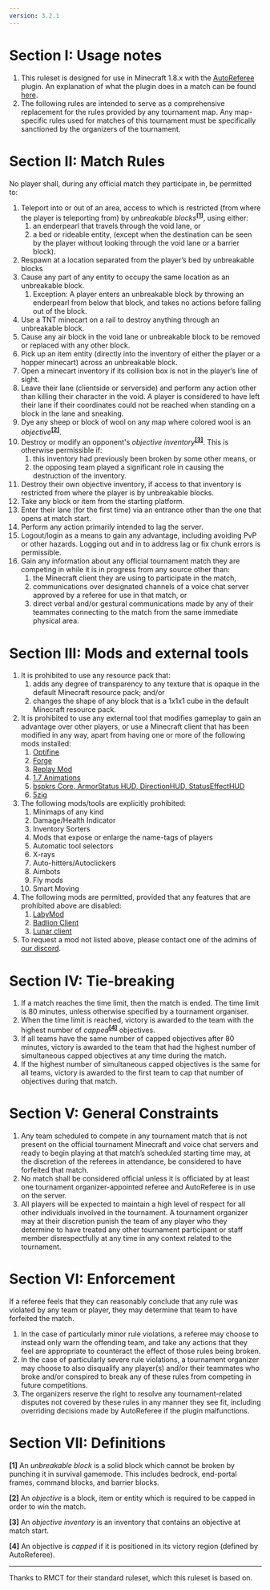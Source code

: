 ```yaml
---
version: 3.2.1
---
```


# Section I: Usage notes

1. This ruleset is designed for use in Minecraft 1.8.x with the [AutoReferee](http://autoreferee.github.io) plugin. An explanation of what the plugin does in a match can be found [here](https://wool.run/ruleset/ar).
2. The following rules are intended to serve as a comprehensive replacement for the rules provided by any tournament map. Any map-specific rules used for matches of this tournament must be specifically sanctioned by the organizers of the tournament.

# Section II: Match Rules

No player shall, during any official match they participate in, be permitted to:

1. Teleport into or out of an area, access to which is restricted (from where the player is teleporting from) by _unbreakable blocks_<sup>__[[1]](#section-vii-definitions)__</sup>, using either:
    1. an enderpearl that travels through the void lane, or
    2. a bed or rideable entity, (except when the destination can be seen by the player without looking through the void lane or a barrier block).
2. Respawn at a location separated from the player’s bed by unbreakable blocks
3. Cause any part of any entity to occupy the same location as an unbreakable block.
    1. Exception: A player enters an unbreakable block by throwing an enderpearl from below that block, and takes no actions before falling out of the block.
4. Use a TNT minecart on a rail to destroy anything through an unbreakable block.
6. Cause any air block in the void lane or unbreakable block to be removed or replaced with any other block.
5. Pick up an item entity (directly into the inventory of either the player or a hopper minecart) across an unbreakable block.
7. Open a minecart inventory if its collision box is not in the player’s line of sight.
8. Leave their lane (clientside or serverside) and perform any action other than killing their character in the void. A player is considered to have left their lane if their coordinates could not be reached when standing on a block in the lane and sneaking.
9. Dye any sheep or block of wool on any map where colored wool is an _objective_<sup>__[[2]](#section-vii-definitions)__</sup>.
10. Destroy or modify an opponent's _objective inventory_<sup>__[[3]](#section-vii-definitions)__</sup>. This is otherwise permissible if:
    1. this inventory had previously been broken by some other means, or
    2. the opposing team played a significant role in causing the destruction of the inventory.
11. Destroy their own objective inventory, if access to that inventory is restricted from where the player is by unbreakable blocks.
12. Take any block or item from the starting platform.
13. Enter their lane (for the first time) via an entrance other than the one that opens at match start.
14. Perform any action primarily intended to lag the server.
15. Logout/login as a means to gain any advantage, including avoiding PvP or other hazards. Logging out and in to address lag or fix chunk errors is permissible.
16. Gain any information about any official tournament match they are competing in while it is in progress from any source other than:
    1. the Minecraft client they are using to participate in the match,
    2. communications over designated channels of a voice chat server approved by a referee for use in that match, or
    3. direct verbal and/or gestural communications made by any of their teammates connecting to the match from the same immediate physical area.

# Section III: Mods and external tools

1. It is prohibited to use any resource pack that:
    1. adds any degree of transparency to any texture that is opaque in the default Minecraft resource pack; and/or
    2. changes the shape of any block that is a 1x1x1 cube in the default Minecraft resource pack.
2. It is prohibited to use any external tool that modifies gameplay to gain an advantage over other players, or use a Minecraft client that has been modified in any way, apart from having one or more of the following mods installed:
    1. [Optifine](https://optifine.net/home) 
    2. [Forge](http://files.minecraftforge.net/)
    3. [Replay Mod](https://www.replaymod.com/)
    4. [1.7 Animations](https://www.curseforge.com/minecraft/mc-mods/old-animations-mod) 
    5. [bspkrs Core, ArmorStatus HUD, DirectionHUD, StatusEffectHUD](https://www.minecraftforum.net/forums/mapping-and-modding-java-edition/minecraft-mods/1282347-bspkrs-mods-armorstatushud-directionhud)
    6. [5zig](https://5zigreborn.eu/)
3. The following mods/tools are explicitly prohibited:
    1. Minimaps of any kind
    2. Damage/Health Indicator
    3. Inventory Sorters
    4. Mods that expose or enlarge the name-tags of players
    5. Automatic tool selectors
    6. X-rays
    7. Auto-hitters/Autoclickers
    8. Aimbots
    9. Fly mods
    10. Smart Moving
4. The following mods are permitted, provided that any features that are prohibited above are disabled:
    1. [LabyMod](https://www.labymod.net/)
    2. [Badlion Client](https://client.badlion.net/)
    3. [Lunar client](https://www.lunarclient.com/)
5. To request a mod not listed above, please contact one of the admins of [our discord](https://discord.gg/Tb38fSa).

# Section IV: Tie-breaking

1. If a match reaches the time limit, then the match is ended. The time limit is 80 minutes, unless otherwise specified by a tournament organiser.
2. When the time limit is reached, victory is awarded to the team with the highest number of _capped_<sup>__[[4]](#section-vii-definitions)__</sup> objectives.
3. If all teams have the same number of capped objectives after 80 minutes, victory is awarded to the team that had the highest number of simultaneous capped objectives at any time during the match.
4. If the highest number of simultaneous capped objectives is the same for all teams, victory is awarded to the first team to cap that number of objectives during that match.

# Section V: General Constraints

1. Any team scheduled to compete in any tournament match that is not present on the official tournament Minecraft and voice chat servers and ready to begin playing at that match’s scheduled starting time may, at the discretion of the referees in attendance, be considered to have forfeited that match.
2. No match shall be considered official unless it is officiated by at least one tournament organizer-appointed referee and AutoReferee is in use on the server.
3. All players will be expected to maintain a high level of respect for all other individuals involved in the tournament. A tournament organizer may at their discretion punish the team of any player who they determine to have treated any other tournament participant or staff member disrespectfully at any time in any context related to the tournament.

# Section VI: Enforcement

If a referee feels that they can reasonably conclude that any rule was violated by any team or player, they may determine that team to have forfeited the match.

1. In the case of particularly minor rule violations, a referee may choose to instead only warn the offending team, and take any actions that they feel are appropriate to counteract the effect of those rules being broken.
2. In the case of particularly severe rule violations, a tournament organizer may choose to also disqualify any player(s) and/or their teammates who broke and/or conspired to break any of these rules from competing in future competitions.
3. The organizers reserve the right to resolve any tournament-related disputes not covered by these rules in any manner they see fit, including overriding decisions made by AutoReferee if the plugin malfunctions.

# Section VII: Definitions

__[1]__ An _unbreakable block_ is a solid block which cannot be broken by punching it in survival gamemode. This includes bedrock, end-portal frames, command blocks, and barrier blocks.

__[2]__ An _objective_ is a block, item or entity which is required to be capped in order to win the match.

__[3]__ An _objective inventory_ is an inventory that contains an objective at match start.

__[4]__ An objective is _capped_ if it is positioned in its victory region (defined by AutoReferee).

---

Thanks to RMCT for their standard ruleset, which this ruleset is based on.
